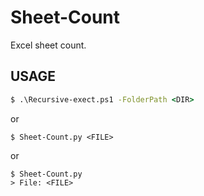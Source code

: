 # Sheet-Count
Excel sheet count.  

## USAGE  
``` cmd
$ .\Recursive-exect.ps1 -FolderPath <DIR>
```
or  
```
$ Sheet-Count.py <FILE>
```
or
```
$ Sheet-Count.py
> File: <FILE>
```
